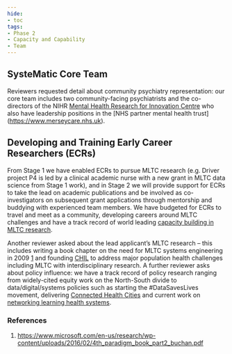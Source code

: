 ```yaml
---
hide:
- toc
tags:
- Phase 2
- Capacity and Capability
- Team
---
```


## SysteMatic Core Team
Reviewers requested detail about community psychiatry representation: our core team includes two community-facing psychiatrists and the co-directors of the NIHR [Mental Health Research for Innovation Centre](https://www.mric.uk) who also have leadership positions in the [NHS partner mental health trust] (https://www.merseycare.nhs.uk). 

## Developing and Training Early Career Researchers (ECRs)
From Stage 1 we have enabled ECRs to pursue MLTC research (e.g. Driver project P4 is led by a clinical academic nurse with a new grant in MLTC data science from Stage 1 work), and in Stage 2 we will provide support for ECRs to take the lead on academic publications and be involved as co-investigators on subsequent grant applications through mentorship and buddying with experienced team members. We have budgeted for ECRs to travel and meet as a community, developing careers around MLTC challenges and have a track record of world leading [capacity building in MLTC research](https://www.gla.ac.uk/postgraduate/doctoraltraining/multimorbidity). 

Another reviewer asked about the lead applicant’s MLTC research – this includes writing a book chapter on the need for MLTC systems engineering in 2009 [1](#refs) and founding [CHIL](https://www.liverpool.ac.uk/chil) to address major population health challenges including MLTC with interdisciplinary research. A further reviewer asks about policy influence: we have a track record of policy research ranging from widely-cited equity work on the North-South divide to data/digital/systems policies such as starting the #DataSavesLives movement, delivering [Connected Health Cities](https://www.chc-impact-report.co.uk) and current work on [networking learning health systems](https://committees.parliament.uk/writtenevidence/135499/pdf/).

<a id="refs"></a>
### References
  1. https://www.microsoft.com/en-us/research/wp-content/uploads/2016/02/4th_paradigm_book_part2_buchan.pdf
